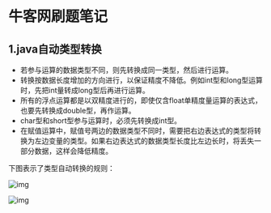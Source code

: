 # 牛客网刷题笔记

## 1.java自动类型转换

- 若参与运算的数据类型不同，则先转换成同一类型，然后进行运算。
- 转换按数据长度增加的方向进行，以保证精度不降低。例如int型和long型运算时，先把int量转成long型后再进行运算。
- 所有的浮点运算都是以双精度进行的，即使仅含float单精度量运算的表达式，也要先转换成double型，再作运算。
- char型和short型参与运算时，必须先转换成int型。
- 在赋值运算中，赋值号两边的数据类型不同时，需要把右边表达式的类型将转换为左边变量的类型。如果右边表达式的数据类型长度比左边长时，将丢失一部分数据，这样会降低精度。

下图表示了类型自动转换的规则：

![img](http://uploadfiles.nowcoder.com/images/20150917/415611_1442458661106_F4A62FDD254F710F39378C754ED65E61)

![img](https://uploadfiles.nowcoder.com/images/20180706/3807435_1530839582770_03DDF5774B1F0600E6BAED6972366EC3)

